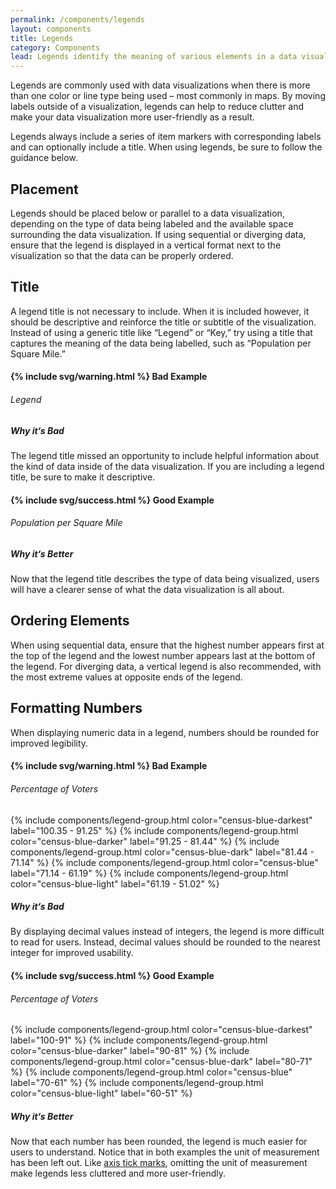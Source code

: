 ```yaml
---
permalink: /components/legends
layout: components
title: Legends
category: Components
lead: Legends identify the meaning of various elements in a data visualization and can be used as an alternative to labelling data directly.
---
```

<p>
  Legends are commonly used with data visualizations when there is more than one color or line type being used – most commonly in maps. By moving labels outside of a visualization, legends can help to reduce clutter and make your data visualization more user-friendly as a result.
</p>
<p>
  Legends always include a series of item markers with corresponding labels and can optionally include a title. When using legends, be sure to follow the guidance below.
</p>
<div id="placement">
  <h2>Placement</h2>
  <p>
    Legends should be placed below or parallel to a data visualization, depending on the type of data being labeled and the available space surrounding the data visualization. If using sequential or diverging data, ensure that the legend is displayed in a vertical format next to the visualization so that the data can be properly ordered.
  </p>
</div>
<div id="placement">
  <h2>Title</h2>
  <p>
    A legend title is not necessary to include. When it is included however, it should be descriptive and reinforce the title or subtitle of the visualization. Instead of using a generic title like “Legend” or “Key,” try using a title that captures the meaning of the data being labelled, such as “Population per Square Mile.”
  </p>
  <div class="component-examples clearfix">
    <div class="usa-chart-card example-side-by-side legend-title-example">
      <h4>{% include svg/warning.html %} Bad Example</h4>
      <h6 class="legend-title">Legend</h6>
      <h5 class="usa-color-heading">Why it‘s Bad</h5>
      <p>
        The legend title missed an opportunity to include helpful information about the kind of data inside of the data visualization. If you are including a legend title, be sure to make it descriptive.
      </p>
    </div>
    <div class="usa-chart-card example-side-by-side legend-title-example">
      <h4>{% include svg/success.html %} Good Example</h4>
      <h6 class="legend-title">Population per Square Mile</h6>
      <h5 class="usa-color-heading">Why it‘s Better</h5>
      <p>
        Now that the legend title describes the type of data being visualized, users will have a clearer sense of what the data visualization is all about.
      </p>
    </div>
  </div>
</div>
<div id="order">
  <h2>Ordering Elements</h2>
  <p>
    When using sequential data, ensure that the highest number appears first at the top of the legend and the lowest number appears last at the bottom of the legend. For diverging data, a vertical legend is also recommended, with the most extreme values at opposite ends of the legend.
  </p>
</div>
<div id="legend-numbers">
  <h2>Formatting Numbers</h2>
  <p>
    When displaying numeric data in a legend, numbers should be rounded for improved legibility.
  </p>
  <div class="component-examples clearfix">
    <div class="usa-chart-card example-side-by-side legend-number-example">
      <h4>{% include svg/warning.html %} Bad Example</h4>
      <div class="dvs-legend-numbers">
        <h6 class="legend-title">Percentage of Voters</h6>
        {% include components/legend-group.html color="census-blue-darkest" label="100.35 - 91.25" %}
        {% include components/legend-group.html color="census-blue-darker" label="91.25 - 81.44" %}
        {% include components/legend-group.html color="census-blue-dark" label="81.44 - 71.14" %}
        {% include components/legend-group.html color="census-blue" label="71.14 - 61.19" %}
        {% include components/legend-group.html color="census-blue-light" label="61.19 - 51.02" %}
      </div>
      <h5 class="usa-color-heading">Why it‘s Bad</h5>
      <p>
        By displaying decimal values instead of integers, the legend is more difficult to read for users. Instead, decimal values should be rounded to the nearest integer for improved usability.
      </p>
    </div>
    <div class="usa-chart-card example-side-by-side legend-number-example">
      <h4>{% include svg/success.html %} Good Example</h4>
      <div class="dvs-legend-numbers">
        <h6 class="legend-title">Percentage of Voters</h6>
        {% include components/legend-group.html color="census-blue-darkest" label="100-91" %}
        {% include components/legend-group.html color="census-blue-darker" label="90-81" %}
        {% include components/legend-group.html color="census-blue-dark" label="80-71" %}
        {% include components/legend-group.html color="census-blue" label="70-61" %}
        {% include components/legend-group.html color="census-blue-light" label="60-51" %}
      </div>
      <h5 class="usa-color-heading">Why it‘s Better</h5>
      <p>
        Now that each number has been rounded, the legend is much easier for users to understand. Notice that in both examples the unit of measurement has been left out. Like <a href="{{ site.baseurl }}/components/axes#axis-titles">axis tick marks</a>, omitting the unit of measurement make legends less cluttered and more user-friendly.
      </p>
    </div>
</div>